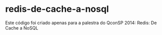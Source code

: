 redis-de-cache-a-nosql
======================

Este código foi criado apenas para a palestra do QconSP 2014: Redis: De Cache a NoSQL
